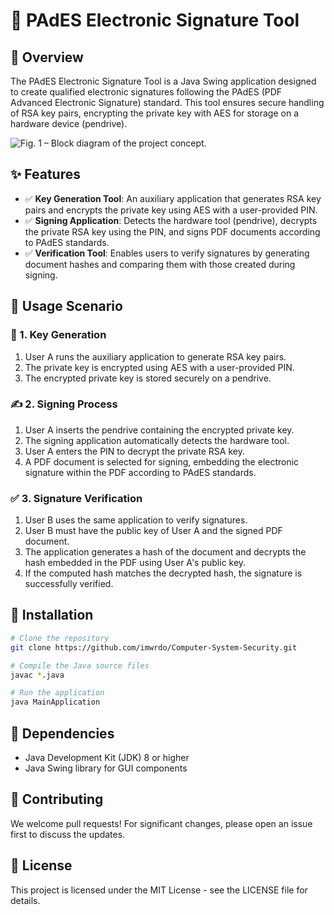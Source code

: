 
# 🚀 PAdES Electronic Signature Tool

## 📌 Overview

The PAdES Electronic Signature Tool is a Java Swing application designed to create qualified electronic signatures following the PAdES (PDF Advanced Electronic Signature) standard. This tool ensures secure handling of RSA key pairs, encrypting the private key with AES for storage on a hardware device (pendrive).

![Fig. 1 – Block diagram of the project concept.](#)

## ✨ Features

- ✅ **Key Generation Tool**: An auxiliary application that generates RSA key pairs and encrypts the private key using AES with a user-provided PIN.
- ✅ **Signing Application**: Detects the hardware tool (pendrive), decrypts the private RSA key using the PIN, and signs PDF documents according to PAdES standards.
- ✅ **Verification Tool**: Enables users to verify signatures by generating document hashes and comparing them with those created during signing.

## 🔹 Usage Scenario

### 🔑 1. Key Generation

1. User A runs the auxiliary application to generate RSA key pairs.
2. The private key is encrypted using AES with a user-provided PIN.
3. The encrypted private key is stored securely on a pendrive.

### ✍️ 2. Signing Process

1. User A inserts the pendrive containing the encrypted private key.
2. The signing application automatically detects the hardware tool.
3. User A enters the PIN to decrypt the private RSA key.
4. A PDF document is selected for signing, embedding the electronic signature within the PDF according to PAdES standards.

### ✅ 3. Signature Verification

1. User B uses the same application to verify signatures.
2. User B must have the public key of User A and the signed PDF document.
3. The application generates a hash of the document and decrypts the hash embedded in the PDF using User A's public key.
4. If the computed hash matches the decrypted hash, the signature is successfully verified.

## 🔧 Installation

```sh
# Clone the repository
git clone https://github.com/imwrdo/Computer-System-Security.git

# Compile the Java source files
javac *.java

# Run the application
java MainApplication
```

## 📂 Dependencies

- Java Development Kit (JDK) 8 or higher
- Java Swing library for GUI components

## 🤝 Contributing

We welcome pull requests! For significant changes, please open an issue first to discuss the updates.

## 📜 License

This project is licensed under the MIT License - see the LICENSE file for details.

